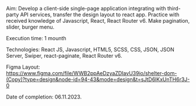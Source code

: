 Aim: Develop a client-side single-page application integrating with third-party API services, transfer the design layout to react app. Practice with received knowledge of Javascript, React, React Router v6. Make pagination, slider, burger menu.

Execution time: 1 mounth

Technologies: React JS, Javascript, HTML5, SCSS, CSS, JSON, JSON Server, Swiper, react-paginate, React Router v6. 

Figma Layout: https://www.figma.com/file/WWB2ppAeDzyaZDIavU39io/shelter-dom-(Copy)?type=design&node-id=94-43&mode=design&t=sJtD6lKxUnTH6r3J-0

Date of completion: 06.11.2023.
